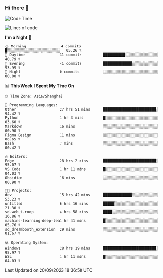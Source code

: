 ### Hi there 👋

<!--
**GwenKaplan/GwenKaplan** is a ✨ _special_ ✨ repository because its `README.md` (this file) appears on your GitHub profile.

Here are some ideas to get you started:

- 🔭 I’m currently working on ...
- 🌱 I’m currently learning ...
- 👯 I’m looking to collaborate on ...
- 🤔 I’m looking for help with ...
- 💬 Ask me about ...
- 📫 How to reach me: ...
- 😄 Pronouns: ...
- ⚡ Fun fact: ...
-->

<!--START_SECTION:waka-->
![Code Time](http://img.shields.io/badge/Code%20Time-586%20hrs%205%20mins-blue)

![Lines of code](https://img.shields.io/badge/From%20Hello%20World%20I%27ve%20Written-113.1%20thousand%20lines%20of%20code-blue)

**I'm a Night 🦉** 

```text
🌞 Morning                4 commits           █░░░░░░░░░░░░░░░░░░░░░░░░   05.26 % 
🌆 Daytime                31 commits          ██████████░░░░░░░░░░░░░░░   40.79 % 
🌃 Evening                41 commits          █████████████░░░░░░░░░░░░   53.95 % 
🌙 Night                  0 commits           ░░░░░░░░░░░░░░░░░░░░░░░░░   00.00 % 
```


📊 **This Week I Spent My Time On** 

```text
🕑︎ Time Zone: Asia/Shanghai

💬 Programming Languages: 
Other                    27 hrs 51 mins      ████████████████████████░   94.42 % 
Python                   1 hr 3 mins         █░░░░░░░░░░░░░░░░░░░░░░░░   03.60 % 
Markdown                 16 mins             ░░░░░░░░░░░░░░░░░░░░░░░░░   00.90 % 
Figma Design             11 mins             ░░░░░░░░░░░░░░░░░░░░░░░░░   00.65 % 
Bash                     7 mins              ░░░░░░░░░░░░░░░░░░░░░░░░░   00.42 % 

🔥 Editors: 
Edge                     28 hrs 2 mins       ████████████████████████░   95.07 % 
VS Code                  1 hr 11 mins        █░░░░░░░░░░░░░░░░░░░░░░░░   04.03 % 
Obsidian                 16 mins             ░░░░░░░░░░░░░░░░░░░░░░░░░   00.90 % 

🐱‍💻 Projects: 
dev                      15 hrs 42 mins      █████████████░░░░░░░░░░░░   53.23 % 
untitled                 6 hrs 16 mins       █████░░░░░░░░░░░░░░░░░░░░   21.30 % 
sd-webui-roop            4 hrs 58 mins       ████░░░░░░░░░░░░░░░░░░░░░   16.86 % 
machine-learning-deep-lea1 hr 41 mins        █░░░░░░░░░░░░░░░░░░░░░░░░   05.76 % 
sd_dreambooth_extension  29 mins             ░░░░░░░░░░░░░░░░░░░░░░░░░   01.67 % 

💻 Operating System: 
Windows                  28 hrs 19 mins      ████████████████████████░   95.97 % 
WSL                      1 hr 11 mins        █░░░░░░░░░░░░░░░░░░░░░░░░   04.03 % 
```


 Last Updated on 20/09/2023 18:36:58 UTC
<!--END_SECTION:waka-->
